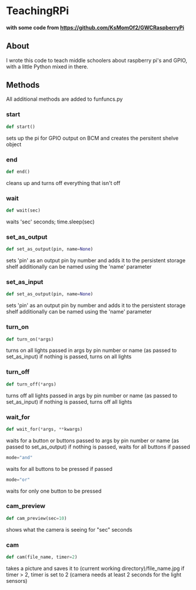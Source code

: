 # TeachingRPi
#### with some code from https://github.com/KsMomOf2/GWCRaspberryPi

## About
I wrote this code to teach middle schoolers about raspberry pi's and GPIO, with a little Python mixed in there.

## Methods
All additional methods are added to funfuncs.py

### start
```python
def start()
```
sets up the pi for GPIO output on BCM and creates the persitent shelve object

### end
```python
def end()
```
cleans up and turns off everything that isn't off

### wait
```python
def wait(sec)
```
waits 'sec' seconds; time.sleep(sec)

### set_as_output
```python
def set_as_output(pin, name=None)
```
sets 'pin' as an output pin by number and adds it to the persistent storage shelf
additionally can be named using the 'name' parameter 

### set_as_input
```python
def set_as_output(pin, name=None)
```
sets 'pin' as an output pin by number and adds it to the persistent storage shelf
additionally can be named using the 'name' parameter 

### turn_on
```python
def turn_on(*args)
```
turns on all lights passed in args by pin number or name (as passed to set_as_input)
if nothing is passed, turns on all lights

### turn_off
```python
def turn_off(*args)
```
turns off all lights passed in args by pin number or name (as passed to set_as_input)
if nothing is passed, turns off all lights

### wait_for
```python
def wait_for(*args, **kwargs)
```
waits for a button or buttons passed to args by pin number or name (as passed to set_as_output)
if nothing is passed, waits for all buttons
if passed 
```python 
mode="and"
``` 
waits for all buttons to be pressed
if passed 
```python 
mode="or"
``` 
waits for only one button to be pressed

### cam_preview
```python
def cam_preview(sec=10)
```
shows what the camera is seeing for "sec" seconds

### cam
```python
def cam(file_name, timer=2)
```
takes a picture and saves it to (current working directory)/file_name.jpg
if timer > 2, timer is set to 2 (camera needs at least 2 seconds for the light sensors)